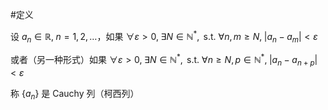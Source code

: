 #定义 

设 $a_{n}\in \mathbb{R},\; n=1,2,\dots$，如果 $\forall\varepsilon>0,\;\exists N\in \mathbb{N}^{*},\text{ s.t. } \forall n,m\geq N,\; |a_{n}-a_{m}|<\varepsilon$

或者（另一种形式）如果 $\forall \varepsilon>0,\;\exists N\in \mathbb{N}^{*},\text{ s.t. }\forall n\geq N,p \in \mathbb{N}^{*},\; |a_{n}-a_{n+p}|<\varepsilon$

称 $\{ a_{n} \}$ 是 Cauchy 列（柯西列）